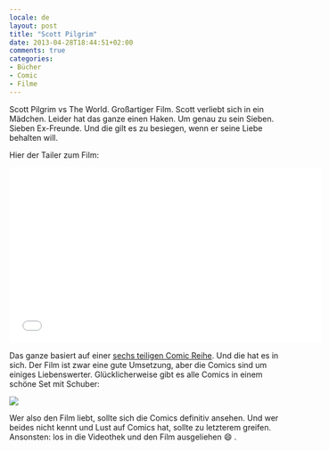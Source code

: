 ```yaml
---
locale: de
layout: post
title: "Scott Pilgrim"
date: 2013-04-28T18:44:51+02:00
comments: true
categories: 
- Bücher
- Comic
- Filme
---
```


Scott Pilgrim vs The World. Großartiger Film. Scott verliebt
sich in ein Mädchen. Leider hat das ganze einen Haken. Um
genau zu sein Sieben. Sieben Ex-Freunde. Und die gilt
es zu besiegen, wenn er seine Liebe behalten will.

Hier der Tailer zum Film:

<iframe width="560" height="315" src="//www.youtube.com/embed/7wd5KEaOtm4" frameborder="0" allowfullscreen></iframe>

Das ganze basiert auf einer [sechs teiligen Comic Reihe](http://www.amazon.de/gp/product/1934964573/ref=as_li_ss_il?ie=UTF8&camp=1638&creative=19454&creativeASIN=1934964573&linkCode=as2&tag=wannawork-21). 
Und die hat es in sich. Der Film ist zwar eine gute Umsetzung, aber die Comics
sind um einiges Liebenswerter. Glücklicherweise gibt es alle Comics in einem
schöne Set mit Schuber:

<a href="http://www.amazon.de/gp/product/1934964573/ref=as_li_ss_il?ie=UTF8&camp=1638&creative=19454&creativeASIN=1934964573&linkCode=as2&tag=wannawork-21"><img border="0" src="http://ws.assoc-amazon.de/widgets/q?_encoding=UTF8&ASIN=1934964573&Format=_SL160_&ID=AsinImage&MarketPlace=DE&ServiceVersion=20070822&WS=1&tag=wannawork-21" ></a>

Wer also den Film liebt, sollte sich die Comics definitiv ansehen. Und wer beides
nicht kennt und Lust auf Comics hat, sollte zu letzterem greifen. Ansonsten:
los in die Videothek und den Film ausgeliehen :smile: .

